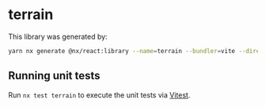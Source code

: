 # terrain

This library was generated by:

```sh
yarn nx generate @nx/react:library --name=terrain --bundler=vite --directory=libs/terrain --compiler=swc --importPath=@takram/three-terrain --style=none --unitTestRunner=jest --no-interactive
```

## Running unit tests

Run `nx test terrain` to execute the unit tests via [Vitest](https://vitest.dev/).
